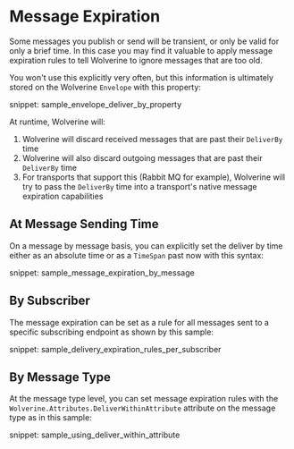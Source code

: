 # Message Expiration

Some messages you publish or send will be transient, or only be valid for only a brief time. In this case
you may find it valuable to apply message expiration rules to tell Wolverine to ignore messages that are
too old.

You won't use this explicitly very often, but this information is ultimately stored on the Wolverine `Envelope` with
this property:

snippet: sample_envelope_deliver_by_property

At runtime, Wolverine will:

1. Wolverine will discard received messages that are past their `DeliverBy` time 
2. Wolverine will also discard outgoing messages that are past their `DeliverBy` time
3. For transports that support this (Rabbit MQ for example), Wolverine will try to pass the `DeliverBy` time into a transport's native message expiration capabilities

## At Message Sending Time

On a message by message basis, you can explicitly set the deliver by time either as an absolute time or as a `TimeSpan` past now
with this syntax:

snippet: sample_message_expiration_by_message

## By Subscriber

The message expiration can be set as a rule for all messages sent to a specific subscribing endpoint as shown by
this sample:

snippet: sample_delivery_expiration_rules_per_subscriber

## By Message Type

At the message type level, you can set message expiration rules with the `Wolverine.Attributes.DeliverWithinAttribute` attribute
on the message type as in this sample:

snippet: sample_using_deliver_within_attribute